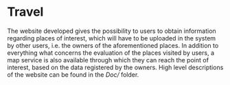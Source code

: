 # Travel
The website developed gives the possibility to users to obtain information regarding places of interest, which will have to be uploaded in the system by other users, i.e. the owners of the aforementioned places. In addition to everything what concerns the evaluation of the places visited by users, a map service is also available through which they can reach the point of interest, based on the data registered by the owners. High level descriptions of the website can be found in the *Doc/* folder.

